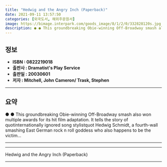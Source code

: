 ```yaml
---
title: "Hedwig and the Angry Inch (Paperback)"
date: 2021-09-11 13:57:50
categories: [외국도서, 해외주문원서]
image: https://bimage.interpark.com/goods_image/8/1/2/0/332828120s.jpg
description: ● ● This groundbreaking Obie-winning Off-Broadway smash also won multiple awards for its hit film adaptation. It tells the story of quotinternationally ignore
---
```


## **정보**

- **ISBN : 0822219018**
- **출판사 : Dramatist's Play Service**
- **출판일 : 20030601**
- **저자 : Mitchell, John Cameron/ Trask, Stephen**

------



## **요약**

●  ●  This groundbreaking Obie-winning Off-Broadway smash also won multiple awards for its hit film adaptation. It tells the story of quotinternationally ignored song stylistquot Hedwig Schmidt, a fourth-wall smashing East German rock n roll goddess who also happens to be the victim... 

------



------


Hedwig and the Angry Inch (Paperback) 

------


